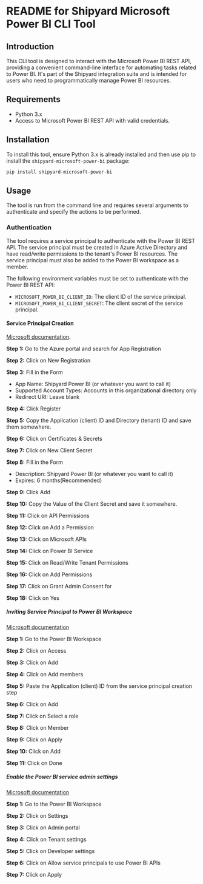 # README for Shipyard Microsoft Power BI CLI Tool

## Introduction

This CLI tool is designed to interact with the Microsoft Power BI REST API, providing a convenient command-line interface for automating tasks related to Power BI. It's part of the Shipyard integration suite and is intended for users who need to programmatically manage Power BI resources.

## Requirements

- Python 3.x
- Access to Microsoft Power BI REST API with valid credentials.

## Installation

To install this tool, ensure Python 3.x is already installed and then use pip to install the `shipyard-microsoft-power-bi` package:
```bash
pip install shipyard-microsoft-power-bi
```

## Usage
The tool is run from the command line and requires several arguments to authenticate and specify the actions to be performed.

### Authentication
The tool requires a service principal to authenticate with the Power BI REST API. The service principal must be created in Azure Active Directory and have read/write permissions to the tenant's Power BI resources. The service principal must also be added to the Power BI workspace as a member.

The following environment variables must be set to authenticate with the Power BI REST API:
- `MICROSOFT_POWER_BI_CLIENT_ID`: The client ID of the service principal.
- `MICROSOFT_POWER_BI_CLIENT_SECRET`: The client secret of the service principal.

#### Service Principal Creation
 [Microsoft documentation](https://docs.microsoft.com/en-us/power-bi/developer/embedded/embed-service-principal#register-a-service-principal-in-azure-active-directory).

 **Step 1:** Go to the Azure portal and search for App Registration

 **Step 2:** Click on New Registration

 **Step 3:** Fill in the Form
* App Name: Shipyard Power BI (or whatever you want to call it)
* Supported Account Types: Accounts in this organizational directory only
* Redirect URI: Leave blank

**Step 4:** Click Register

**Step 5:** Copy the Application (client) ID and Directory (tenant) ID and save them somewhere.

**Step 6:** Click on Certificates & Secrets

**Step 7:** Click on New Client Secret

**Step 8:** Fill in the Form
* Description: Shipyard Power BI (or whatever you want to call it)
* Expires: 6 months(Recommended)

**Step 9:** Click Add

**Step 10:** Copy the Value of the Client Secret and save it somewhere.

**Step 11:** Click on API Permissions

**Step 12:** Click on Add a Permission

**Step 13:** Click on Microsoft APIs

**Step 14:** Click on Power BI Service

**Step 15:** Click on Read/Write Tenant Permissions

**Step 16:** Click on Add Permissions

**Step 17:** Click on Grant Admin Consent for <Tenant Name>

**Step 18:** Click on Yes

##### Inviting Service Principal to Power BI Workspace
[Microsoft documentation](https://docs.microsoft.com/en-us/power-bi/developer/embedded/embed-service-principal#add-the-service-principal-to-the-workspace)

**Step 1:** Go to the Power BI Workspace

**Step 2:** Click on Access

**Step 3:** Click on Add

**Step 4:** Click on Add members

**Step 5:** Paste the Application (client) ID from the service principal creation step

**Step 6:** Click on Add

**Step 7:** Click on Select a role

**Step 8:** Click on Member

**Step 9:** Click on Apply

**Step 10:** Click on Add

**Step 11:** Click on Done

##### Enable the Power BI service admin settings
[Microsoft documentation](https://learn.microsoft.com/en-us/power-bi/developer/embedded/embed-service-principal#step-3---enable-the-power-bi-service-admin-settings)

**Step 1:** Go to the Power BI Workspace

**Step 2:** Click on Settings

**Step 3:** Click on Admin portal

**Step 4:** Click on Tenant settings

**Step 5:** Click on Developer settings

**Step 6:** Click on Allow service principals to use Power BI APIs

**Step 7:** Click on Apply

